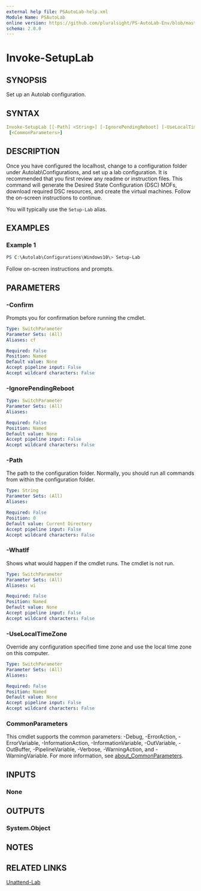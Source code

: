 ```yaml
---
external help file: PSAutoLab-help.xml
Module Name: PSAutoLab
online version: https://github.com/pluralsight/PS-AutoLab-Env/blob/master/docs/Invoke-SetupLab.md
schema: 2.0.0
---
```


# Invoke-SetupLab

## SYNOPSIS

Set up an Autolab configuration.

## SYNTAX

```yaml
Invoke-SetupLab [[-Path] <String>] [-IgnorePendingReboot] [-UseLocalTimeZone] [-WhatIf] [-Confirm]
 [<CommonParameters>]
```

## DESCRIPTION

Once you have configured the localhost, change to a configuration folder under Autolab\Configurations, and set up a lab configuration. It is recommended that you first review any readme or instruction files. This command will generate the Desired State Configuration (DSC) MOFs, download required DSC resources, and create the virtual machines. Follow the on-screen instructions to continue.

You will typically use the `Setup-Lab` alias.

## EXAMPLES

### Example 1

```powershell
PS C:\Autolab\Configurations\Windows10\> Setup-Lab
```

Follow on-screen instructions and prompts.

## PARAMETERS

### -Confirm

Prompts you for confirmation before running the cmdlet.

```yaml
Type: SwitchParameter
Parameter Sets: (All)
Aliases: cf

Required: False
Position: Named
Default value: None
Accept pipeline input: False
Accept wildcard characters: False
```

### -IgnorePendingReboot

```yaml
Type: SwitchParameter
Parameter Sets: (All)
Aliases:

Required: False
Position: Named
Default value: None
Accept pipeline input: False
Accept wildcard characters: False
```

### -Path

The path to the configuration folder. Normally, you should run all commands from within the configuration folder.

```yaml
Type: String
Parameter Sets: (All)
Aliases:

Required: False
Position: 0
Default value: Current Directory
Accept pipeline input: False
Accept wildcard characters: False
```

### -WhatIf

Shows what would happen if the cmdlet runs.
The cmdlet is not run.

```yaml
Type: SwitchParameter
Parameter Sets: (All)
Aliases: wi

Required: False
Position: Named
Default value: None
Accept pipeline input: False
Accept wildcard characters: False
```

### -UseLocalTimeZone

Override any configuration specified time zone and use the local time zone on this computer.

```yaml
Type: SwitchParameter
Parameter Sets: (All)
Aliases:

Required: False
Position: Named
Default value: None
Accept pipeline input: False
Accept wildcard characters: False
```

### CommonParameters

This cmdlet supports the common parameters: -Debug, -ErrorAction, -ErrorVariable, -InformationAction, -InformationVariable, -OutVariable, -OutBuffer, -PipelineVariable, -Verbose, -WarningAction, and -WarningVariable. For more information, see [about_CommonParameters](http://go.microsoft.com/fwlink/?LinkID=113216).

## INPUTS

### None

## OUTPUTS

### System.Object

## NOTES

## RELATED LINKS

[Unattend-Lab](Invoke-UnattendLab.md)
